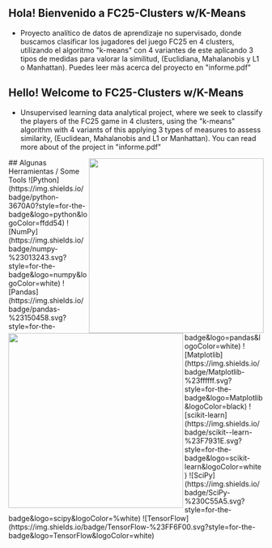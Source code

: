 ## Hola! Bienvenido a FC25-Clusters w/K-Means
- Proyecto analítico de datos de aprendizaje no supervisado, donde buscamos clasificar los jugadores del
juego FC25 en 4 clusters, utilizando el algoritmo "k-means" con 4 variantes de este aplicando 3 tipos de
medidas para valorar la similitud, (Euclidiana, Mahalanobis y L1 o Manhattan). Puedes leer màs acerca
del proyecto en "informe.pdf"

## Hello! Welcome to FC25-Clusters w/K-Means
- Unsupervised learning data analytical project, where we seek to classify the players of the
FC25 game in 4 clusters, using the "k-means" algorithm with 4 variants of this applying 3 types of
measures to assess similarity, (Euclidean, Mahalanobis and L1 or Manhattan). You can read more about
of the project in "informe.pdf"

<img align= "right" src = "https://media.giphy.com/media/v1.Y2lkPTc5MGI3NjExYWlwOGE2MXhuaGh2b2htcWw2MmUxeDQ2c3h1OWl6NDQzcWM2c2t5MyZlcD12MV9naWZzX3NlYXJjaCZjdD1n/Qwtw3GTvRg8LxKaUet/giphy.gif" width = "345" >


<img align= "left" src = "https://media.giphy.com/media/BdJJoaoMaUmnS/giphy.gif?cid=ecf05e4775sa8jzpepscv4fn07l3n40578tmwi2a0xtxvizg&ep=v1_gifs_search&rid=giphy.gif&ct=g" width = "345" >
## Algunas Herramientas / Some Tools
![Python](https://img.shields.io/badge/python-3670A0?style=for-the-badge&logo=python&logoColor=ffdd54)
![NumPy](https://img.shields.io/badge/numpy-%23013243.svg?style=for-the-badge&logo=numpy&logoColor=white)
![Pandas](https://img.shields.io/badge/pandas-%23150458.svg?style=for-the-badge&logo=pandas&logoColor=white)
![Matplotlib](https://img.shields.io/badge/Matplotlib-%23ffffff.svg?style=for-the-badge&logo=Matplotlib&logoColor=black)
![scikit-learn](https://img.shields.io/badge/scikit--learn-%23F7931E.svg?style=for-the-badge&logo=scikit-learn&logoColor=white)
![SciPy](https://img.shields.io/badge/SciPy-%230C55A5.svg?style=for-the-badge&logo=scipy&logoColor=%white)
![TensorFlow](https://img.shields.io/badge/TensorFlow-%23FF6F00.svg?style=for-the-badge&logo=TensorFlow&logoColor=white)
